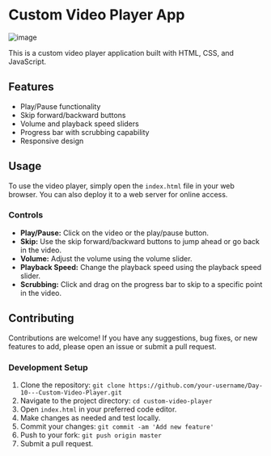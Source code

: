 # Custom Video Player App
![image](https://github.com/cyber-rush/Day-10---Custom-Video-Player/assets/66362774/e12465cd-35be-47b9-9191-9cd9ead8403e)

This is a custom video player application built with HTML, CSS, and JavaScript.

## Features

- Play/Pause functionality
- Skip forward/backward buttons
- Volume and playback speed sliders
- Progress bar with scrubbing capability
- Responsive design

## Usage

To use the video player, simply open the `index.html` file in your web browser. You can also deploy it to a web server for online access.

### Controls

- **Play/Pause:** Click on the video or the play/pause button.
- **Skip:** Use the skip forward/backward buttons to jump ahead or go back in the video.
- **Volume:** Adjust the volume using the volume slider.
- **Playback Speed:** Change the playback speed using the playback speed slider.
- **Scrubbing:** Click and drag on the progress bar to skip to a specific point in the video.

## Contributing

Contributions are welcome! If you have any suggestions, bug fixes, or new features to add, please open an issue or submit a pull request.

### Development Setup

1. Clone the repository: `git clone https://github.com/your-username/Day-10---Custom-Video-Player.git`
2. Navigate to the project directory: `cd custom-video-player`
3. Open `index.html` in your preferred code editor.
4. Make changes as needed and test locally.
5. Commit your changes: `git commit -am 'Add new feature'`
6. Push to your fork: `git push origin master`
7. Submit a pull request.

